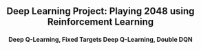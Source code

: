 <h2 align="center"> Deep Learning Project: Playing 2048 using Reinforcement Learning </h2>
<h4 align="center"> Deep Q-Learning, Fixed Targets Deep Q-Learning, Double DQN </h4>
